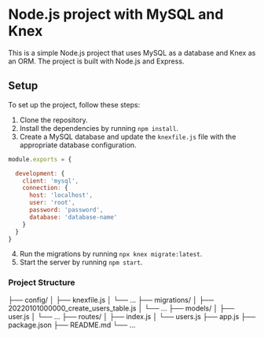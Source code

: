 # Node.js project with MySQL and Knex

This is a simple Node.js project that uses MySQL as a database and Knex as an ORM. The project is built with Node.js and Express.

## Setup

To set up the project, follow these steps:

1. Clone the repository.
2. Install the dependencies by running `npm install`.
3. Create a MySQL database and update the `knexfile.js` file with the appropriate database configuration.

```javascript
module.exports = {

  development: {
    client: 'mysql',
    connection: {
      host: 'localhost',
      user: 'root',
      password: 'password',
      database: 'database-name'
    }
  }
}
```
4. Run the migrations by running `npx knex migrate:latest`.
5. Start the server by running `npm start`.


### Project Structure

├── config/
│   ├── knexfile.js
│   └── ...
├── migrations/
│   ├── 20220101000000_create_users_table.js
│   └── ...
├── models/
│   ├── user.js
│   └── ...
├── routes/
│   ├── index.js
│   └── users.js
├── app.js
├── package.json
├── README.md
└── ...

```
